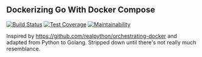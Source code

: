 ## Dockerizing Go With Docker Compose
[![Build Status](https://travis-ci.org/typenil/go-docker.svg?branch=master)](https://travis-ci.org/typenil/go-docker)
[![Test Coverage](https://api.codeclimate.com/v1/badges/407f5742f0e35bd7f210/test_coverage)](https://codeclimate.com/github/typenil/go-docker/test_coverage)
[![Maintainability](https://api.codeclimate.com/v1/badges/407f5742f0e35bd7f210/maintainability)](https://codeclimate.com/github/typenil/go-docker/maintainability)

Inspired by https://github.com/realpython/orchestrating-docker and adapted from Python to Golang.  Stripped down until there's not really much resemblance.
